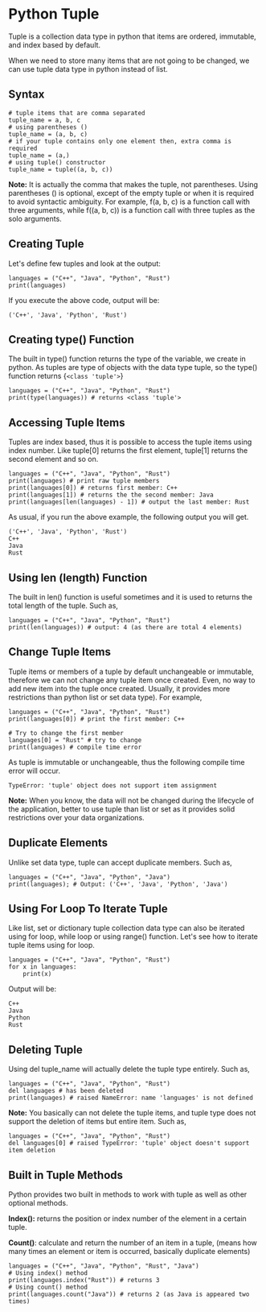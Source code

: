 # Python Tuple

Tuple is a collection data type in python that items are ordered, immutable, and index based by default.

When we need to store many items that are not going to be changed, we can use tuple data type in python instead of list.

## Syntax

```
# tuple items that are comma separated
tuple_name = a, b, c
# using parentheses ()
tuple_name = (a, b, c)
# if your tuple contains only one element then, extra comma is required
tuple_name = (a,)
# using tuple() constructor
tuple_name = tuple((a, b, c))
```

**Note:** It is actually the comma that makes the tuple, not parentheses. Using parentheses () is optional, except of the empty tuple or when it is required to avoid syntactic ambiguity. For example, f(a, b, c) is a function call with three arguments, while f((a, b, c)) is a function call with three tuples as the solo arguments.

## Creating Tuple

Let's define few tuples and look at the output:

```
languages = ("C++", "Java", "Python", "Rust")
print(languages)
```

If you execute the above code, output will be:

```
('C++', 'Java', 'Python', 'Rust')
```

## Creating type() Function

The built in type() function returns the type of the variable, we create in python. As tuples are type of objects with the data type tuple, so the type() function returns {`<class 'tuple'>`}

```
languages = ("C++", "Java", "Python", "Rust")
print(type(languages)) # returns <class 'tuple'>
```

## Accessing Tuple Items 

Tuples are index based, thus it is possible to access the tuple items using index number. Like tuple[0] returns the first element, tuple[1] returns the second element and so on.

```
languages = ("C++", "Java", "Python", "Rust")
print(languages) # print raw tuple members
print(languages[0]) # returns first member: C++
print(languages[1]) # returns the the second member: Java
print(languages[len(languages) - 1]) # output the last member: Rust
```

As usual, if you run the above example, the following output you will get.

```
('C++', 'Java', 'Python', 'Rust')
C++
Java
Rust
```

## Using len (length) Function

The built in len() function is useful sometimes and it is used to returns the total length of the tuple. Such as,

```
languages = ("C++", "Java", "Python", "Rust")
print(len(languages)) # output: 4 (as there are total 4 elements)
```

## Change Tuple Items

Tuple items or members of a tuple by default unchangeable or immutable, therefore we can not change any tuple item once created. Even, no way to add new item into the tuple once created. Usually, it provides more restrictions than python list or set data type). For example,

```
languages = ("C++", "Java", "Python", "Rust")
print(languages[0]) # print the first member: C++

# Try to change the first member
languages[0] = "Rust" # try to change
print(languages) # compile time error
```

As tuple is immutable or unchangeable, thus the following compile time error will occur.

```
TypeError: 'tuple' object does not support item assignment
```

**Note:** When you know, the data will not be changed during the lifecycle of the application, better to use tuple than list or set as it provides solid restrictions over your data organizations.

## Duplicate Elements

Unlike set data type, tuple can accept duplicate members. Such as,

```
languages = ("C++", "Java", "Python", "Java")
print(languages); # Output: ('C++', 'Java', 'Python', 'Java')
```

## Using For Loop To Iterate Tuple

Like list, set or dictionary tuple collection data type can also be iterated using for loop, while loop or using range() function. Let's see how to iterate tuple items using for loop.

```
languages = ("C++", "Java", "Python", "Rust")
for x in languages:
    print(x)
```

Output will be:

```
C++
Java
Python
Rust
```

## Deleting Tuple 

Using del tuple_name will actually delete the tuple type entirely. Such as,

```
languages = ("C++", "Java", "Python", "Rust")
del languages # has been deleted
print(languages) # raised NameError: name 'languages' is not defined
```

**Note:** You basically can not delete the tuple items, and tuple type does not support the deletion of items but entire item. Such as,

```
languages = ("C++", "Java", "Python", "Rust")
del languages[0] # raised TypeError: 'tuple' object doesn't support item deletion
```

## Built in Tuple Methods

Python provides two built in methods to work with tuple as well as other optional methods. 

**Index():** returns the position or index number of the element in a certain tuple.

**Count()**: calculate and return the number of an item in a tuple, (means how many times an element or item is occurred, basically duplicate elements)

```
languages = ("C++", "Java", "Python", "Rust", "Java")
# Using index() method
print(languages.index("Rust")) # returns 3
# Using count() method
print(languages.count("Java")) # returns 2 (as Java is appeared two times)
```
